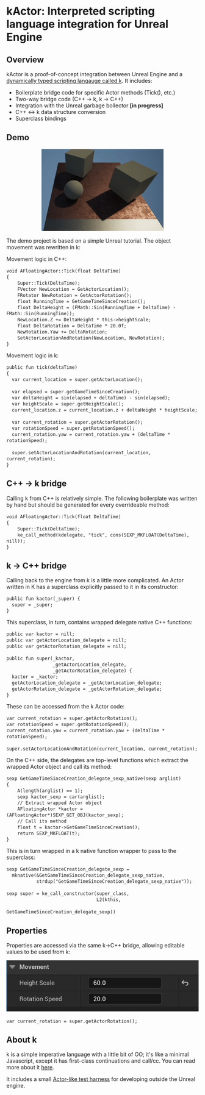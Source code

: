 kActor: Interpreted scripting language integration for Unreal Engine
======

## Overview

kActor is a proof-of-concept integration between Unreal Engine and a [dynamically typed scripting langauge called k](https://github.com/GregoryTravis/k). It includes:

* Boilerplate bridge code for specific Actor methods (Tick(), etc.)
* Two-way bridge code (C++ -> k, k -> C++)
* Integration with the Unreal garbage bollector **\[in progress\]**
* C++ <-> k data structure conversion
* Superclass bindings

## Demo

<p align="center">
  <img src="https://raw.githubusercontent.com/GregoryTravis/kActor/master/screenshots/kActor.gif">
</p>

The demo project is based on a simple Unreal tutorial. The object movement was rewritten in k:

Movement logic in C++:

```
void AFloatingActor::Tick(float DeltaTime)
{
    Super::Tick(DeltaTime);
    FVector NewLocation = GetActorLocation();
    FRotator NewRotation = GetActorRotation();
    float RunningTime = GetGameTimeSinceCreation();
    float DeltaHeight = (FMath::Sin(RunningTime + DeltaTime) - FMath::Sin(RunningTime));
    NewLocation.Z += DeltaHeight * this->heightScale;
    float DeltaRotation = DeltaTime * 20.0f;
    NewRotation.Yaw += DeltaRotation;
    SetActorLocationAndRotation(NewLocation, NewRotation);
}
```

Movement logic in k:

```
public fun tick(deltaTime)
{
  var current_location = super.getActorLocation();

  var elapsed = super.getGameTimeSinceCreation();
  var deltaHeight = sin(elapsed + deltaTime) - sin(elapsed);
  var heightScale = super.getHeightScale();
  current_location.z = current_location.z + deltaHeight * heightScale;

  var current_rotation = super.getActorRotation();
  var rotationSpeed = super.getRotationSpeed();
  current_rotation.yaw = current_rotation.yaw + (deltaTime * rotationSpeed);

  super.setActorLocationAndRotation(current_location, current_rotation);
}
```

## C++ -> k bridge

Calling k from C++ is relatively simple. The following boilerplate was written by hand but should be generated for every overrideable method:

```
void AFloatingActor::Tick(float DeltaTime)
{
    Super::Tick(DeltaTime);
    ke_call_method(kdelegate, "tick", cons(SEXP_MKFLOAT(DeltaTime), nill));
}
```

## k -> C++ bridge

Calling back to the engine from k is a little more complicated. An Actor written in K has a superclass explicitly passed to it in its constructor:

```
public fun kactor(_super) {
  super = _super;
}
```

This superclass, in turn, contains wrapped delegate native C++ functions:

```
public var kactor = nill;
public var getActorLocation_delegate = nill;
public var getActorRotation_delegate = nill;

public fun super(_kactor,
                 _getActorLocation_delegate,
                 _getActorRotation_delegate) {
  kactor = _kactor;
  getActorLocation_delegate = _getActorLocation_delegate;
  getActorRotation_delegate = _getActorRotation_delegate;
}
```

These can be accessed from the k Actor code:

```
var current_rotation = super.getActorRotation();
var rotationSpeed = super.getRotationSpeed();
current_rotation.yaw = current_rotation.yaw + (deltaTime * rotationSpeed);

super.setActorLocationAndRotation(current_location, current_rotation);
```

On the C++ side, the delegates are top-level functions which extract the wrapped Actor object and call its method:

```
sexp GetGameTimeSinceCreation_delegate_sexp_native(sexp arglist)
{
    A(length(arglist) == 1);
    sexp kactor_sexp = car(arglist);
    // Extract wrapped Actor object
    AFloatingActor *kactor = (AFloatingActor*)SEXP_GET_OBJ(kactor_sexp);
    // Call its method
    float t = kactor->GetGameTimeSinceCreation();
    return SEXP_MKFLOAT(t);
}
```

This is in turn wrapped in a k native function wrapper to pass to the superclass:

```
sexp GetGameTimeSinceCreation_delegate_sexp =
  mknative(&GetGameTimeSinceCreation_delegate_sexp_native,
           strdup("GetGameTimeSinceCreation_delegate_sexp_native"));

sexp super = ke_call_constructor(super_class,
                                 L2(kthis,
                                    GetGameTimeSinceCreation_delegate_sexp))
```

## Properties

Properties are accessed via the same k->C++ bridge, allowing editable values to be used from k:

<p align="center">
  <img src="https://raw.githubusercontent.com/GregoryTravis/kActor/master/screenshots/properties.png">
</p>

```
var current_rotation = super.getActorRotation();
```

## About k

k is a simple imperative language with a little bit of OO; it's like a minimal Javascript, except it has first-class continuations and call/cc. You can read more about it [here](https://github.com/GregoryTravis/k).

It includes a small [Actor-like test harness](https://github.com/GregoryTravis/k/blob/main/src/KActor.cpp) for developing outside the Unreal engine.
